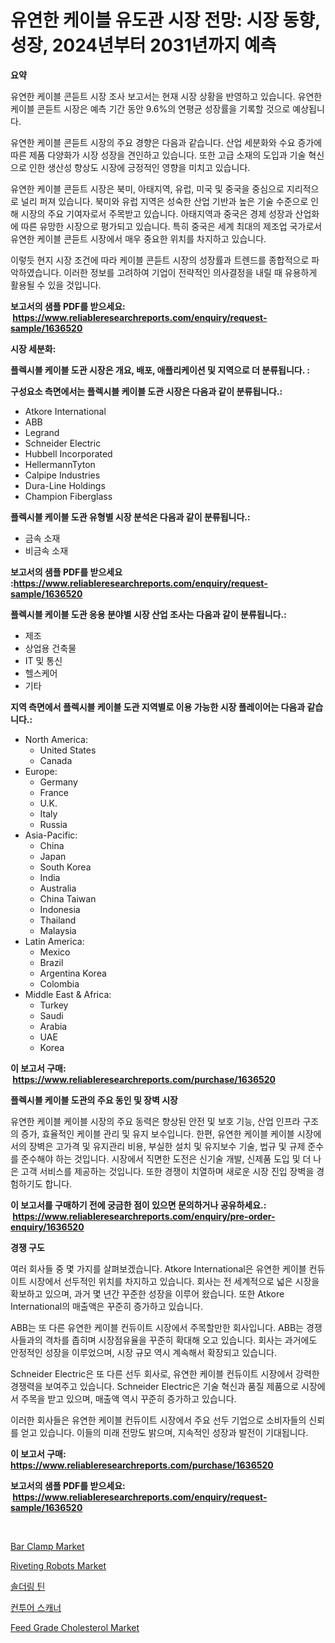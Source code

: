 <p><h1>유연한 케이블 유도관 시장 전망: 시장 동향, 성장, 2024년부터 2031년까지 예측</h1></p><p><strong>요약</strong></p>
<p><p>유연한 케이블 콘듣트 시장 조사 보고서는 현재 시장 상황을 반영하고 있습니다. 유연한 케이블 콘듣트 시장은 예측 기간 동안 9.6%의 연평균 성장률을 기록할 것으로 예상됩니다.</p><p>유연한 케이블 콘듣트 시장의 주요 경향은 다음과 같습니다. 산업 세분화와 수요 증가에 따른 제품 다양화가 시장 성장을 견인하고 있습니다. 또한 고급 소재의 도입과 기술 혁신으로 인한 생산성 향상도 시장에 긍정적인 영향을 미치고 있습니다.</p><p>유연한 케이블 콘듣트 시장은 북미, 아태지역, 유럽, 미국 및 중국을 중심으로 지리적으로 널리 퍼져 있습니다. 북미와 유럽 지역은 성숙한 산업 기반과 높은 기술 수준으로 인해 시장의 주요 기여자로서 주목받고 있습니다. 아태지역과 중국은 경제 성장과 산업화에 따른 유망한 시장으로 평가되고 있습니다. 특히 중국은 세계 최대의 제조업 국가로서 유연한 케이블 콘듣트 시장에서 매우 중요한 위치를 차지하고 있습니다.</p><p>이렇듯 현지 시장 조건에 따라 케이블 콘듣트 시장의 성장률과 트렌드를 종합적으로 파악하였습니다. 이러한 정보를 고려하여 기업이 전략적인 의사결정을 내릴 때 유용하게 활용될 수 있을 것입니다.</p></p>
<p><strong>보고서의 샘플 PDF를 받으세요: &nbsp;<a href="https://www.reliableresearchreports.com/enquiry/request-sample/1636520">https://www.reliableresearchreports.com/enquiry/request-sample/1636520</a></strong></p>
<p><strong>시장 세분화:</strong></p>
<p><strong> 플렉시블 케이블 도관 시장은 개요, 배포, 애플리케이션 및 지역으로 더 분류됩니다. :</strong></p>
<p><strong>구성요소 측면에서는 플렉시블 케이블 도관 시장은 다음과 같이 분류됩니다.:</strong></p>
<p><ul><li>Atkore International</li><li>ABB</li><li>Legrand</li><li>Schneider Electric</li><li>Hubbell Incorporated</li><li>HellermannTyton</li><li>Calpipe Industries</li><li>Dura-Line Holdings</li><li>Champion Fiberglass</li></ul></p>
<p><strong> 플렉시블 케이블 도관 유형별 시장 분석은 다음과 같이 분류됩니다.:</strong></p>
<p><ul><li>금속 소재</li><li>비금속 소재</li></ul></p>
<p><strong>보고서의 샘플 PDF를 받으세요 :<a href="https://www.reliableresearchreports.com/enquiry/request-sample/1636520">https://www.reliableresearchreports.com/enquiry/request-sample/1636520</a></strong></p>
<p><strong> 플렉시블 케이블 도관 응용 분야별 시장 산업 조사는 다음과 같이 분류됩니다.:</strong></p>
<p><ul><li>제조</li><li>상업용 건축물</li><li>IT 및 통신</li><li>헬스케어</li><li>기타</li></ul></p>
<p><strong>지역 측면에서 플렉시블 케이블 도관 지역별로 이용 가능한 시장 플레이어는 다음과 같습니다.:</strong></p>
<p><ul>
    <li>
        North America:
        <ul>
            <li>United States</li>
            <li>Canada</li>
        </ul>
    </li>
    <li>
        Europe:
        <ul>
            <li>Germany</li>
            <li>France</li>
            <li>U.K.</li>
            <li>Italy</li>
            <li>Russia</li>
        </ul>
    </li>
    <li>
        Asia-Pacific:
        <ul>
            <li>China</li>
            <li>Japan</li>
            <li>South Korea</li>
            <li>India</li>
            <li>Australia</li>
            <li>China Taiwan</li>
            <li>Indonesia</li>
            <li>Thailand</li>
            <li>Malaysia</li>
        </ul>
    </li>
    <li>
        Latin America:
        <ul>
            <li>Mexico</li>
            <li>Brazil</li>
            <li>Argentina Korea</li>
            <li>Colombia</li>
        </ul>
    </li>
    <li>
        Middle East & Africa:
        <ul>
            <li>Turkey</li>
            <li>Saudi</li>
            <li>Arabia</li>
            <li>UAE</li>
            <li>Korea</li>
        </ul>
    </li>
    </ul></p>
<p><strong>이 보고서 구매: &nbsp;<a href="https://www.reliableresearchreports.com/purchase/1636520">https://www.reliableresearchreports.com/purchase/1636520</a></strong></p>
<p><strong>플렉시블 케이블 도관의 주요 동인 및 장벽 시장</strong></p>
<p><p>유연한 케이블 케이블 시장의 주요 동력은 향상된 안전 및 보호 기능, 산업 인프라 구조의 증가, 효율적인 케이블 관리 및 유지 보수입니다. 한편, 유연한 케이블 케이블 시장에서의 장벽은 고가격 및 유지관리 비용, 부실한 설치 및 유지보수 기술, 법규 및 규제 준수를 준수해야 하는 것입니다. 시장에서 직면한 도전은 신기술 개발, 신제품 도입 및 더 나은 고객 서비스를 제공하는 것입니다. 또한 경쟁이 치열하며 새로운 시장 진입 장벽을 경험하기도 합니다.</p></p>
<p><strong>이 보고서를 구매하기 전에 궁금한 점이 있으면 문의하거나 공유하세요.: &nbsp;<a href="https://www.reliableresearchreports.com/enquiry/pre-order-enquiry/1636520">https://www.reliableresearchreports.com/enquiry/pre-order-enquiry/1636520</a></strong></p>
<p><strong>경쟁 구도</strong></p>
<p><p>여러 회사들 중 몇 가지를 살펴보겠습니다. Atkore International은 유연한 케이블 컨듀이트 시장에서 선두적인 위치를 차지하고 있습니다. 회사는 전 세계적으로 넓은 시장을 확보하고 있으며, 과거 몇 년간 꾸준한 성장을 이루어 왔습니다. 또한 Atkore International의 매출액은 꾸준히 증가하고 있습니다.</p><p>ABB는 또 다른 유연한 케이블 컨듀이트 시장에서 주목할만한 회사입니다. ABB는 경쟁사들과의 격차를 좁히며 시장점유율을 꾸준히 확대해 오고 있습니다. 회사는 과거에도 안정적인 성장을 이루었으며, 시장 규모 역시 계속해서 확장되고 있습니다.</p><p>Schneider Electric은 또 다른 선두 회사로, 유연한 케이블 컨듀이트 시장에서 강력한 경쟁력을 보여주고 있습니다. Schneider Electric은 기술 혁신과 품질 제품으로 시장에서 주목을 받고 있으며, 매출액 역시 꾸준히 증가하고 있습니다.</p><p>이러한 회사들은 유연한 케이블 컨듀이트 시장에서 주요 선두 기업으로 소비자들의 신뢰를 얻고 있습니다. 이들의 미래 전망도 밝으며, 지속적인 성장과 발전이 기대됩니다.</p></p>
<p><strong>이 보고서 구매: &nbsp; <a href="https://www.reliableresearchreports.com/purchase/1636520">https://www.reliableresearchreports.com/purchase/1636520</a></strong></p>
<p><strong>보고서의 샘플 PDF를 받으세요: &nbsp;<a href="https://www.reliableresearchreports.com/enquiry/request-sample/1636520">https://www.reliableresearchreports.com/enquiry/request-sample/1636520</a></strong><strong></strong></p>
<p>&nbsp;</p>
<p><p><a href="https://issuu.com/reportprime-2/docs/bar-clamp-market-size-2030.pptx">Bar Clamp Market</a></p><p><a href="https://www.linkedin.com/pulse/riveting-robots-market-comprehensive-report-its-share-amp-3o53e?trackingId=AAndzS6Famv3yJbatOzFNA%3D%3D">Riveting Robots Market</a></p><p><a href="https://github.com/hxzi07639916/Market-Research-Report-List-1/blob/main/63620737781.md">솔더링 틴</a></p><p><a href="https://github.com/Hubertstyenger6685/Market-Research-Report-List-1/blob/main/67227547782.md">컨투어 스캐너</a></p><p><a href="https://www.linkedin.com/pulse/feed-grade-cholesterol-market-offers-provide-insightful-data-krkde?trackingId=%2Fw9GFigM1O2Io3a9ghXF7w%3D%3D">Feed Grade Cholesterol Market</a></p></p>
